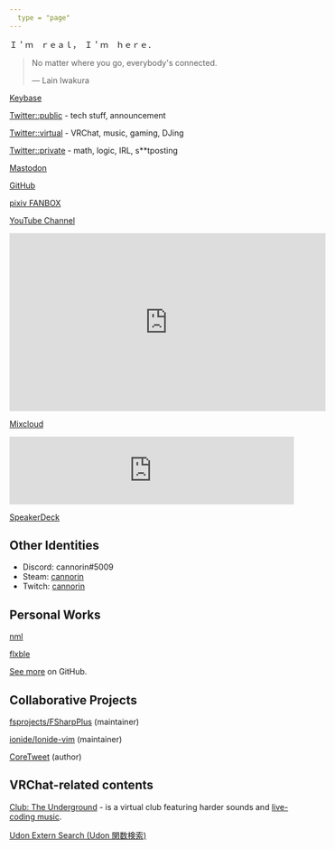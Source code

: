 ```yaml
---
  type = "page"
---
```


Ｉ＇ｍ　ｒｅａｌ，　Ｉ＇ｍ　ｈｅｒｅ．

> No matter where you go, everybody's connected.
>
> ―  Lain Iwakura

[Keybase](https://keybase.io/cannorin)

[Twitter::public](https://twitter.com/cannorin_pub) - tech stuff, announcement

[Twitter::virtual](https://twitter.com/cannorin_vrc) - VRChat, music, gaming, DJing

[Twitter::private](https://twitter.com/cannorin) - math, logic, IRL, s\*\*tposting

[Mastodon](https://mstdn.maud.io/@alice)

[GitHub](https://github.com/cannorin)

[pixiv FANBOX](https://www.pixiv.net/fanbox/creator/14529027)

[YouTube Channel](https://www.youtube.com/channel/UCdn-oJLjK6hPaw0ttsPeLBA)

<iframe width="560" height="315" src="https://www.youtube.com/embed/videoseries?list=PLrylRy5cg4LDmFBnxoCfgXyY0W_EH6uuf" frameborder="0" allow="accelerometer; autoplay; encrypted-media; gyroscope; picture-in-picture" allowfullscreen></iframe>

[Mixcloud](https://www.mixcloud.com/cannorin/)

<iframe width="100%" height="120" src="https://www.mixcloud.com/widget/iframe/?hide_cover=1&light=1&feed=%2Fcannorin%2F" frameborder="0" ></iframe>

[SpeakerDeck](https://speakerdeck.com/cannorin/)

<script async class="speakerdeck-embed" data-id="cdaf450125fa4655b57870cd3641d8a5" data-ratio="1.77777777777778" src="//speakerdeck.com/assets/embed.js"></script>

## Other Identities

* Discord: cannorin\#5009
* Steam: [cannorin](https://steamcommunity.com/id/cannorin)
* Twitch: [cannorin](https://www.twitch.tv/cannorin)

## Personal Works

[nml](https://github.com/cannorin/nml)

[flxble](https://github.com/cannorin/flxble)

[See more](https://github.com/cannorin?tab=repositories) on GitHub.

## Collaborative Projects

[fsprojects/FSharpPlus](https://github.com/fsprojects/FSharpPlus) (maintainer)

[ionide/Ionide-vim](https://github.com/ionide/Ionide-vim) (maintainer)

[CoreTweet](https://coretweet.github.io) (author)

## VRChat-related contents

[Club: The Underground](./the-underground/) - is a virtual club featuring harder sounds and [live-coding music](https://en.wikipedia.org/wiki/Live_coding).

[Udon Extern Search (Udon 関数検索)](./UdonExternSearch/)

